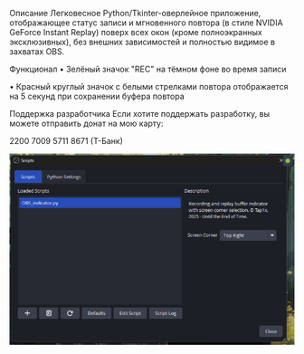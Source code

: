 Описание
Легковесное Python/Tkinter-оверлейное приложение, отображающее статус записи и мгновенного повтора (в стиле NVIDIA GeForce Instant Replay) поверх всех окон (кроме полноэкранных эксклюзивных), без внешних зависимостей и полностью видимое в захватах OBS.

Функционал
• Зелёный значок "REC" на тёмном фоне во время записи

• Красный круглый значок с белыми стрелками повтора отображается на 5 секунд при сохранении буфера повтора

Поддержка разработчика
Если хотите поддержать разработку, вы можете отправить донат на мою карту:

2200 7009 5711 8671 (Т-Банк)

![](image.png)
